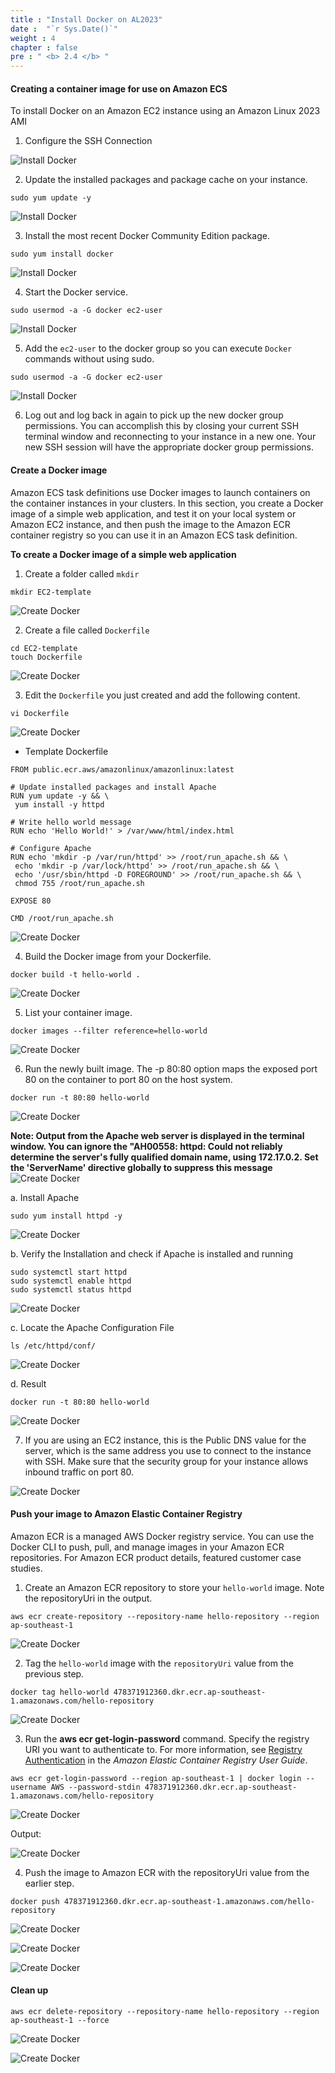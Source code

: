 ```yaml
---
title : "Install Docker on AL2023"
date :  "`r Sys.Date()`" 
weight : 4
chapter : false
pre : " <b> 2.4 </b> "
---
```


#### Creating a container image for use on Amazon ECS

To install Docker on an Amazon EC2 instance using an Amazon Linux 2023 AMI

1. Configure the SSH Connection



![Install Docker](/images/3/1.png?featherlight=false&width=90pc)

2. Update the installed packages and package cache on your instance.

```
sudo yum update -y
```

![Install Docker](/images/3/2.png?featherlight=false&width=90pc)

3. Install the most recent Docker Community Edition package.

```
sudo yum install docker
```

![Install Docker](/images/3/3.png?featherlight=false&width=90pc)

4. Start the Docker service.

```
sudo usermod -a -G docker ec2-user
```

![Install Docker](/images/3/4.png?featherlight=false&width=90pc)

5. Add the `ec2-user` to the docker group so you can execute `Docker` commands without using sudo.

```
sudo usermod -a -G docker ec2-user
```

![Install Docker](/images/3/5.png?featherlight=false&width=90pc)

6. Log out and log back in again to pick up the new docker group permissions. You can accomplish this by closing your current SSH terminal window and reconnecting to your instance in a new one. Your new SSH session will have the appropriate docker group permissions.

#### Create a Docker image

Amazon ECS task definitions use Docker images to launch containers on the container instances in your clusters. In this section, you create a Docker image of a simple web application, and test it on your local system or Amazon EC2 instance, and then push the image to the Amazon ECR container registry so you can use it in an Amazon ECS task definition.

**To create a Docker image of a simple web application**

1. Create a folder called `mkdir`

```
mkdir EC2-template
```
![Create Docker](/images/3/7.png?featherlight=false&width=90pc)

2. Create a file called `Dockerfile`

```
cd EC2-template
touch Dockerfile
```
![Create Docker](/images/3/8.png?featherlight=false&width=90pc)

3. Edit the `Dockerfile` you just created and add the following content.

```
vi Dockerfile
```
![Create Docker](/images/3/9.png?featherlight=false&width=90pc)

- Template Dockerfile 

```
FROM public.ecr.aws/amazonlinux/amazonlinux:latest

# Update installed packages and install Apache
RUN yum update -y && \
 yum install -y httpd

# Write hello world message
RUN echo 'Hello World!' > /var/www/html/index.html

# Configure Apache
RUN echo 'mkdir -p /var/run/httpd' >> /root/run_apache.sh && \
 echo 'mkdir -p /var/lock/httpd' >> /root/run_apache.sh && \
 echo '/usr/sbin/httpd -D FOREGROUND' >> /root/run_apache.sh && \
 chmod 755 /root/run_apache.sh

EXPOSE 80

CMD /root/run_apache.sh
```
![Create Docker](/images/3/10.png?featherlight=false&width=90pc)

4. Build the Docker image from your Dockerfile.

```
docker build -t hello-world .
```
![Create Docker](/images/3/11.png?featherlight=false&width=90pc)

5. List your container image.

```
docker images --filter reference=hello-world
```
![Create Docker](/images/3/12.png?featherlight=false&width=90pc)

6. Run the newly built image. The -p 80:80 option maps the exposed port 80 on the container to port 80 on the host system.

```
docker run -t 80:80 hello-world
```

![Create Docker](/images/3/12.png?featherlight=false&width=90pc)

**Note: Output from the Apache web server is displayed in the terminal window. You can ignore the "AH00558: httpd: Could not reliably determine the server's fully qualified domain name, using 172.17.0.2. Set the 'ServerName' directive globally to suppress this message**
![Create Docker](/images/3/13.png?featherlight=false&width=90pc)

a. Install Apache

```
sudo yum install httpd -y
```
![Create Docker](/images/3/14.png?featherlight=false&width=90pc)

b. Verify the Installation and check if Apache is installed and running

```
sudo systemctl start httpd
sudo systemctl enable httpd
sudo systemctl status httpd
```
![Create Docker](/images/3/15.png?featherlight=false&width=90pc)

c. Locate the Apache Configuration File

```
ls /etc/httpd/conf/
```
![Create Docker](/images/3/16.png?featherlight=false&width=90pc)

d. Result
```
docker run -t 80:80 hello-world
```

![Create Docker](/images/3/18.png?featherlight=false&width=90pc)

7. If you are using an EC2 instance, this is the Public DNS value for the server, which is the same address you use to connect to the instance with SSH. Make sure that the security group for your instance allows inbound traffic on port 80.

![Create Docker](/images/3/19.png?featherlight=false&width=90pc)

#### Push your image to Amazon Elastic Container Registry

Amazon ECR is a managed AWS Docker registry service. You can use the Docker CLI to push, pull, and manage images in your Amazon ECR repositories. For Amazon ECR product details, featured customer case studies.

1. Create an Amazon ECR repository to store your `hello-world` image. Note the repositoryUri in the output.

```
aws ecr create-repository --repository-name hello-repository --region ap-southeast-1 
```
![Create Docker](/images/3/20.png?featherlight=false&width=90pc)

2. Tag the `hello-world` image with the `repositoryUri` value from the previous step.

```
docker tag hello-world 478371912360.dkr.ecr.ap-southeast-1.amazonaws.com/hello-repository
```
![Create Docker](/images/3/21.png?featherlight=false&width=90pc)

3. Run the **aws ecr get-login-password** command. Specify the registry URI you want to authenticate to. For more information, see [Registry Authentication](https://docs.aws.amazon.com/AmazonECR/latest/userguide/Registries.html#registry_auth) in the *Amazon Elastic Container Registry User Guide*.

```
aws ecr get-login-password --region ap-southeast-1 | docker login --username AWS --password-stdin 478371912360.dkr.ecr.ap-southeast-1.amazonaws.com/hello-repository
```
![Create Docker](/images/3/22.png?featherlight=false&width=90pc)

Output:

![Create Docker](/images/3/23.png?featherlight=false&width=90pc)

4. Push the image to Amazon ECR with the repositoryUri value from the earlier step.

```
docker push 478371912360.dkr.ecr.ap-southeast-1.amazonaws.com/hello-repository
```
![Create Docker](/images/3/24.png?featherlight=false&width=90pc)

![Create Docker](/images/3/25.png?featherlight=false&width=90pc)

![Create Docker](/images/3/26.png?featherlight=false&width=90pc)


#### Clean up

```
aws ecr delete-repository --repository-name hello-repository --region ap-southeast-1 --force
```

![Create Docker](/images/3/27.png?featherlight=false&width=90pc)

![Create Docker](/images/3/28.png?featherlight=false&width=90pc)
